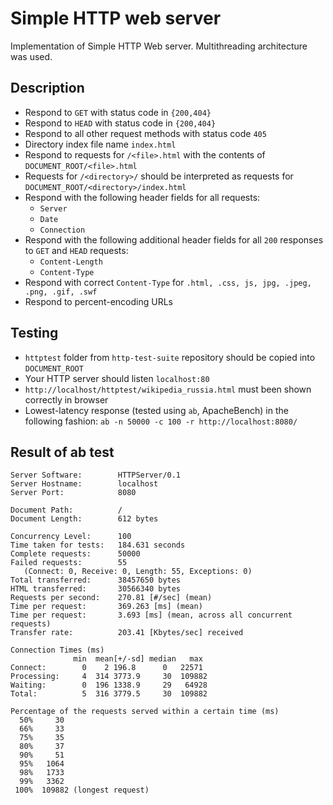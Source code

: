 Simple HTTP web server
=====================

Implementation of Simple HTTP Web server. Multithreading architecture was used.

## Description ##

* Respond to `GET` with status code in `{200,404}`
* Respond to `HEAD` with status code in `{200,404}`
* Respond to all other request methods with status code `405`
* Directory index file name `index.html`
* Respond to requests for `/<file>.html` with the contents of `DOCUMENT_ROOT/<file>.html`
* Requests for `/<directory>/` should be interpreted as requests for `DOCUMENT_ROOT/<directory>/index.html`
* Respond with the following header fields for all requests:
  * `Server`
  * `Date`
  * `Connection`
* Respond with the following additional header fields for all `200` responses to `GET` and `HEAD` requests:
  * `Content-Length`
  * `Content-Type`
* Respond with correct `Content-Type` for `.html, .css, js, jpg, .jpeg, .png, .gif, .swf`
* Respond to percent-encoding URLs


## Testing ##

* `httptest` folder from `http-test-suite` repository should be copied into `DOCUMENT_ROOT`
* Your HTTP server should listen `localhost:80`
* `http://localhost/httptest/wikipedia_russia.html` must been shown correctly in browser
* Lowest-latency response (tested using `ab`, ApacheBench) in the following fashion: `ab -n 50000 -c 100 -r http://localhost:8080/`


## Result of ab test ##
```
Server Software:        HTTPServer/0.1
Server Hostname:        localhost
Server Port:            8080

Document Path:          /
Document Length:        612 bytes

Concurrency Level:      100
Time taken for tests:   184.631 seconds
Complete requests:      50000
Failed requests:        55
   (Connect: 0, Receive: 0, Length: 55, Exceptions: 0)
Total transferred:      38457650 bytes
HTML transferred:       30566340 bytes
Requests per second:    270.81 [#/sec] (mean)
Time per request:       369.263 [ms] (mean)
Time per request:       3.693 [ms] (mean, across all concurrent requests)
Transfer rate:          203.41 [Kbytes/sec] received

Connection Times (ms)
              min  mean[+/-sd] median   max
Connect:        0    2 196.8      0   22571
Processing:     4  314 3773.9     30  109882
Waiting:        0  196 1338.9     29   64928
Total:          5  316 3779.5     30  109882

Percentage of the requests served within a certain time (ms)
  50%     30
  66%     33
  75%     35
  80%     37
  90%     51
  95%   1064
  98%   1733
  99%   3362
 100%  109882 (longest request)
```
